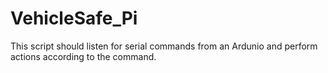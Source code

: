 # VehicleSafe_Pi

This script should listen for serial commands from an Ardunio and perform actions according to the command.
